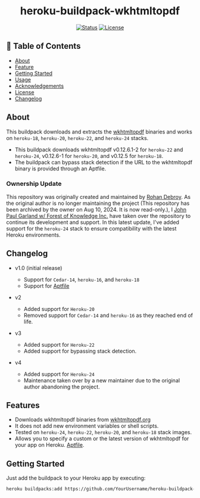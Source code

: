 <h1 align="center">heroku-buildpack-wkhtmltopdf</h1>

<div align="center">

[![Status](https://img.shields.io/badge/status-active-success.svg)]()
[![License](https://img.shields.io/badge/license-MIT-blue.svg)](/LICENSE)

</div>

## 📝 Table of Contents

- [About](#about)
- [Feature](#feature)
- [Getting Started](#getting_started)
- [Usage](#usage)
- [Acknowledgements](#acknowledgement)
- [License](#license)
- [Changelog](#changelog)


## About <a name = "about"></a>

This buildpack downloads and extracts the [wkhtmltopdf](https://wkhtmltopdf.org/) binaries and works on `heroku-18`, `heroku-20`, `heroku-22`, and `heroku-24` stacks.

- This buildpack downloads wkhtmltopdf v0.12.6.1-2 for `heroku-22` and `heroku-24`, v0.12.6-1 for `heroku-20`, and v0.12.5 for `heroku-18`.
- The buildpack can bypass stack detection if the URL to the wkhtmltopdf binary is provided through an Aptfile.

### Ownership Update

This repository was originally created and maintained by [Rohan Debroy](https://github.com/RohanDebroy). As the original author is no longer maintaining the project (This repository has been archived by the owner on Aug 10, 2024. It is now read-only.), I [John Paul Garland w/ Forest of Knowledge Inc.](https://github.com/johnpg82) have taken over the repository to continue its development and support. In this latest update, I've added support for the `heroku-24` stack to ensure compatibility with the latest Heroku environments.

## Changelog <a name = "changelog"></a>
- v1.0 (initial release)
  - Support for `Cedar-14`, `heroku-16`, and `heroku-18`
  - Support for [Aptfile](#aptfile)

- v2
  - Added support for `Heroku-20`
  - Removed support for `Cedar-14` and `heroku-16` as they reached end of life.

- v3
  - Added support for `Heroku-22`
  - Added support for bypassing stack detection.

- v4
  - Added support for `Heroku-24`
  - Maintenance taken over by a new maintainer due to the original author abandoning the project.

## Features <a name = "feature"></a>
- Downloads wkhtmltopdf binaries from [wkhtmltopdf.org](http://wkhtmltopdf.org)
- It does not add new environment variables or shell scripts.
- Tested on `heroku-24`, `heroku-22`, `heroku-20`, and `heroku-18` stack images.
- Allows you to specify a custom or the latest version of wkhtmltopdf for your app on Heroku. [Aptfile](#aptfile).

## Getting Started <a name = "getting_started"></a>
Just add the buildpack to your Heroku app by executing:

```bash
heroku buildpacks:add https://github.com/YourUsername/heroku-buildpack-wkhtmltopdf.git
